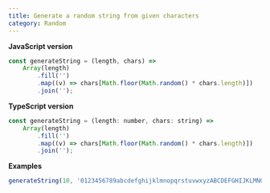 ```yaml
---
title: Generate a random string from given characters
category: Random
---
```


**JavaScript version**

```js
const generateString = (length, chars) =>
    Array(length)
        .fill('')
        .map((v) => chars[Math.floor(Math.random() * chars.length)])
        .join('');
```

**TypeScript version**

```js
const generateString = (length: number, chars: string) =>
    Array(length)
        .fill('')
        .map((v) => chars[Math.floor(Math.random() * chars.length)])
        .join('');
```

**Examples**

```js
generateString(10, '0123456789abcdefghijklmnopqrstuvwxyzABCDEFGHIJKLMNOPQRSTUVWXYZ');
```
